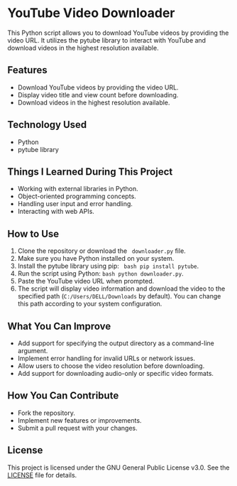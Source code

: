 # YouTube Video Downloader

This Python script allows you to download YouTube videos by providing the video URL. It utilizes the pytube library to interact with YouTube and download videos in the highest resolution available.

## Features

- Download YouTube videos by providing the video URL.
- Display video title and view count before downloading.
- Download videos in the highest resolution available.

## Technology Used

- Python
- pytube library

## Things I Learned During This Project

- Working with external libraries in Python.
- Object-oriented programming concepts.
- Handling user input and error handling.
- Interacting with web APIs.

## How to Use

1. Clone the repository or download the ` downloader.py` file.
2. Make sure you have Python installed on your system.
3. Install the pytube library using pip: ` bash pip install pytube`.
4. Run the script using Python: `bash python downloader.py`.
5. Paste the YouTube video URL when prompted.
6. The script will display video information and download the video to the specified path (`C:/Users/DELL/Downloads` by default). You can change this path according to your system configuration.

## What You Can Improve

- Add support for specifying the output directory as a command-line argument.
- Implement error handling for invalid URLs or network issues.
- Allow users to choose the video resolution before downloading.
- Add support for downloading audio-only or specific video formats.

## How You Can Contribute

- Fork the repository.
- Implement new features or improvements.
- Submit a pull request with your changes.

## License

This project is licensed under the GNU General Public License v3.0. See the [LICENSE](LICENSE) file for details.
